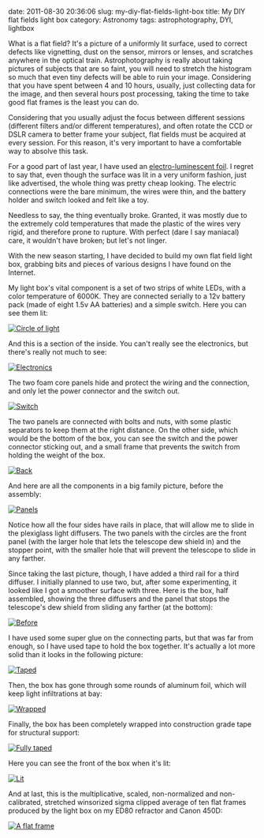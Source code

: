 date: 2011-08-30 20:36:06
slug: my-diy-flat-fields-light-box
title: My DIY flat fields light box
category: Astronomy
tags: astrophotography, DYI, lightbox

What is a flat field? It's a picture of a uniformly lit surface, used to
correct defects like vignetting, dust on the sensor, mirrors or lenses, and
scratches anywhere in the optical train.  Astrophotography is really about
taking pictures of subjects that are so faint, you will need to stretch the
histogram so much that even tiny defects will be able to ruin your image.
Considering that you have spent between 4 and 10 hours, usually, just
collecting data for the image, and then several hours post processing, taking
the time to take good flat frames is the least you can do.

Considering that you usually adjust the focus between different sessions
(different filters and/or different temperatures), and often rotate the CCD or
DSLR camera to better frame your subject, flat fields must be acquired at every
session.  For this reason, it's very important to have a comfortable way to
absolve this task.

For a good part of last year, I have used an [electro-luminescent
foil](http://www.gerdneumann.net/v2/english/eng_flatfield_foil.html). I regret
to say that, even though the surface was lit in a very uniform fashion, just
like advertised, the whole thing was pretty cheap looking. The electric
connections were the bare minimum, the wires were thin, and the battery holder
and switch looked and felt like a toy.

Needless to say, the thing eventually broke. Granted, it was mostly due to the
extremely cold temperatures that made the plastic of the wires very rigid, and
therefore prone to rupture. With perfect (dare I say maniacal) care, it
wouldn't have broken; but let's not linger.

With the new season starting, I have decided to build my own flat field light
box, grabbing bits and pieces of various designs I have found on the Internet.

My light box's vital component is a set of two strips of white LEDs, with a
color temperature of 6000K. They are connected serially to a 12v battery pack
(made of eight 1.5v AA batteries) and a simple switch. Here you can see them
lit:

[![][1]][1]

And this is a section of the inside. You can't really see the electronics, but
there's really not much to see:

[![][2]][2]

The two foam core panels hide and protect the wiring and the connection, and
only let the power connector and the switch out.

[![][3]][3]

The two panels are connected with bolts and nuts, with some plastic separators
to keep them at the right distance. On the other side, which would be the
bottom of the box, you can see the switch and the power connector sticking out,
and a small frame that prevents the switch from holding the weight of the box.

[![][4]][4]

And here are all the components in a big family picture, before the assembly:

[![][5]][5]

Notice how all the four sides have rails in place, that will allow me to slide
in the plexiglass light diffusers. The two panels with the circles are the
front panel (with the larger hole that lets the telescope dew shield in) and
the stopper point, with the smaller hole that will prevent the telescope to
slide in any farther.

Since taking the last picture, though, I have added a third rail for a third
diffuser. I initially planned to use two, but, after some experimenting, it
looked like I got a smoother surface with three. Here is the box, half
assembled, showing the three diffusers and the panel that stops the telescope's
dew shield from sliding any farther (at the bottom):

[![][6]][6]

I have used some super glue on the connecting parts, but that was far from
enough, so I have used tape to hold the box together. It's actually a lot more
solid than it looks in the following picture:

[![][7]][7]

Then, the box has gone through some rounds of aluminum foil, which will keep
light infiltrations at bay:

[![][8]][8]

Finally, the box has been completely wrapped into construction grade tape for
structural support:

[![][9]][9]

Here you can see the front of the box when it's lit:

[![][10]][10]

And at last, this is the multiplicative, scaled, non-normalized and
non-calibrated, stretched winsorized sigma clipped average of ten flat frames
produced by the light box on my ED80 refractor and Canon 450D:

[![][11]][11]

[1]: |filename|/images/2011_flatbox_1.jpg "Circle of light"
[2]: |filename|/images/2011_flatbox_2.jpg "Electronics"
[3]: |filename|/images/2011_flatbox_3.jpg "Switch"
[4]: |filename|/images/2011_flatbox_4.jpg "Back"
[5]: |filename|/images/2011_flatbox_5.jpg "Panels"
[6]: |filename|/images/2011_flatbox_6.jpg "Before"
[7]: |filename|/images/2011_flatbox_7.jpg "Taped"
[8]: |filename|/images/2011_flatbox_8.jpg "Wrapped"
[9]: |filename|/images/2011_flatbox_9.jpg "Fully taped"
[10]: |filename|/images/2011_flatbox_10.jpg "Lit"
[11]: |filename|/images/2011_flatbox_11.jpg "A flat frame"
